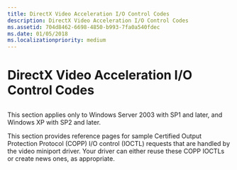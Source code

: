 ```yaml
---
title: DirectX Video Acceleration I/O Control Codes
description: DirectX Video Acceleration I/O Control Codes
ms.assetid: 704d8462-6698-4850-b993-7fa0a540fdec
ms.date: 01/05/2018
ms.localizationpriority: medium
---
```


# DirectX Video Acceleration I/O Control Codes


## <span id="ddk_directx_video_acceleration_i_o_control_codes_gg"></span><span id="DDK_DIRECTX_VIDEO_ACCELERATION_I_O_CONTROL_CODES_GG"></span>


This section applies only to Windows Server 2003 with SP1 and later, and Windows XP with SP2 and later.

This section provides reference pages for sample Certified Output Protection Protocol (COPP) I/O control (IOCTL) requests that are handled by the video miniport driver. Your driver can either reuse these COPP IOCTLs or create news ones, as appropriate.

 

 





